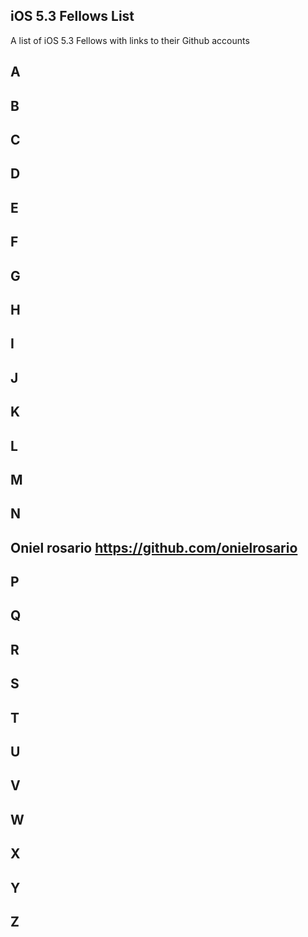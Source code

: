 ## iOS 5.3 Fellows List

A list of iOS 5.3 Fellows with links to their Github accounts

## A 

## B 

## C

## D

## E 

## F

## G

## H 

## I 

## J

## K

## L

## M

## N

## Oniel rosario https://github.com/onielrosario

## P

## Q
 
## R
 
## S 

## T

## U

## V

## W

## X

## Y

## Z

